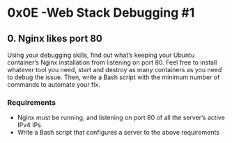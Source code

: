 # 0x0E -Web Stack Debugging #1

## 0. Nginx likes port 80

Using your debugging skills, find out what’s keeping your Ubuntu container’s Nginx installation from listening on port 80. Feel free to install whatever tool you need, start and destroy as many containers as you need to debug the issue. Then, write a Bash script with the minimum number of commands to automate your fix.

### Requirements

- Nginx must be running, and listening on port 80 of all the server’s active IPv4 IPs
- Write a Bash script that configures a server to the above requirements
